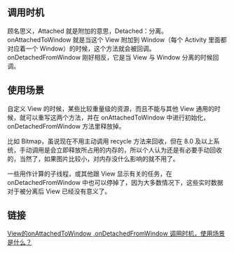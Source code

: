 ## 调用时机
顾名思义，Attached 就是附加的意思，Detached：分离。 onAttachedToWindow 就是当这个 View 附加到 Window（每个 Activity 里面都对应着一个 Window）的时候，这个方法就会被回调。 onDetachedFromWindow 刚好相反，它是当 View 与 Window 分离的时候回调。

## 使用场景
自定义 View 的时候，某些比较重量级的资源，而且不能与其他 View 通用的时候，就可以重写这两个方法，并在 onAttachedToWindow 中进行初始化，onDetachedFromWindow 方法里释放掉。

比如 Bitmap，虽说现在不用主动调用 recycle 方法来回收，但在 8.0 及以上系统，手动调用是会立即释放所占用的内存的，所以个人认为还是有必要手动回收的，当然了，如果图片比较小，对内存没什么影响的就不用了。

一些用作计算的子线程，或其他跟 View 显示有关的任务，在 onDetachedFromWindow 中也可以停掉了，因为大多数情况下，这些实时数据对于被分离后 View 已经没有意义了。

## 链接

[View的onAttachedToWindow ,onDetachedFromWindow 调用时机，使用场景是什么？](https://wanandroid.com/wenda/show/8488)